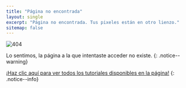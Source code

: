 ```yaml
---
title: "Página no encontrada"
layout: single
excerpt: "Página no encontrada. Tus pixeles están en otro lienzo."
sitemap: false
---
```


![404](/images/404.jpg)

Lo sentimos, la página a la que intentaste acceder no existe.
{: .notice--warning}

[¡Haz clic aquí para ver todos los tutoriales disponibles en la página!](site-navigation)
{: .notice--info}
